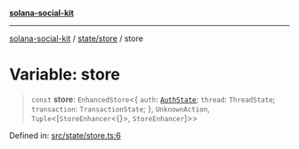 [**solana-social-kit**](../../../README.md)

***

[solana-social-kit](../../../README.md) / [state/store](../README.md) / store

# Variable: store

> `const` **store**: `EnhancedStore`\<\{ `auth`: [`AuthState`](../../auth/reducer/interfaces/AuthState.md); `thread`: `ThreadState`; `transaction`: `TransactionState`; \}, `UnknownAction`, `Tuple`\<\[`StoreEnhancer`\<\{\}\>, `StoreEnhancer`\]\>\>

Defined in: [src/state/store.ts:6](https://github.com/SendArcade/solana-social-starter/blob/03568260ca96ed63f77049843c721de1cb011893/src/state/store.ts#L6)
